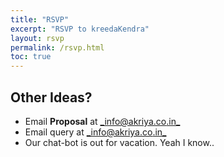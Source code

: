 ```yaml
---
title: "RSVP"
excerpt: "RSVP to kreedaKendra"
layout: rsvp
permalink: /rsvp.html
toc: true
---
```



## Other Ideas?
* Email **Proposal** at [_info@akriya.co.in_](mailto:info@akriya.co.in)
* Email query at [_info@akriya.co.in_](mailto:info@akriya.co.in)
* Our chat-bot is out for vacation. Yeah I know.. 